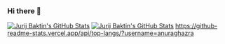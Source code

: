 ### Hi there 👋

[![Jurij Baktin's GitHub Stats](https://github-readme-stats.vercel.app/api?username=jbakhtin&show_icons=true&theme=gradient)](https://github.com/jbakhtin)
[![Jurij Baktin's GitHub Stats](https://github-readme-stats.vercel.app/api/top-langs/?username=jbakhtin&show_icons=true&theme=gradient)](https://github.com/jbakhtin)
https://github-readme-stats.vercel.app/api/top-langs/?username=anuraghazra
<!--
**jbakhtin/jbakhtin** is a ✨ _special_ ✨ repository because its `README.md` (this file) appears on your GitHub profile.

Here are some ideas to get you started:

- 🔭 I’m currently working on ...
- 🌱 I’m currently learning ...
- 👯 I’m looking to collaborate on ...
- 🤔 I’m looking for help with ...
- 💬 Ask me about ...
- 📫 How to reach me: ...
- 😄 Pronouns: ...
- ⚡ Fun fact: ...
-->
